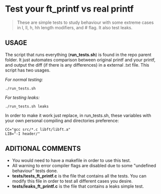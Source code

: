 # Test your ft_printf vs real printf

> These are simple tests to study behaviour with some extreme cases in l, ll, h, hh length modifiers, and # flag.
It also test leaks.

## USAGE
The script that runs everything (**run_tests.sh**) is found in the repo parent folder. It just automates comparison between original printf and your printf, and output the diff (if there is any differences)
in a external .txt file. This script has two usages.

*For normal testing:*
```
./run_tests.sh
```
*For testing leaks:*
```
./run_tests.sh leaks
```

In order to make it work just replace, in run_tests.sh, these variables with your own personal compiling and directories preference:
```
CC="gcc src/*.c libft/libft.a" 
LIB="-I header/"
```
## ADITIONAL COMMENTS
* You would need to have a makefile in order to use this test.
* All warning to error compiler flags are disabled due to some "undefined behaviour" tests done.
* **tests/tests_ft_printf.c** is the file that contains all the tests. You can modify this file in order to test all different cases you desire.
* **tests/leaks_ft_printf.c** is the file that contains a leaks simple test.
